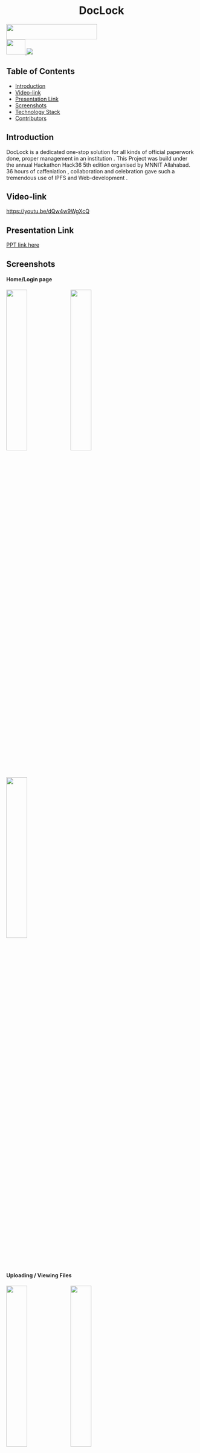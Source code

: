 
<h1 align="center">DocLock</h1>
<p align="center">
</p>
<a href="https://hack36.com"> <img src= "https://user-images.githubusercontent.com/59080953/164938003-b23163ff-964c-4b7d-9414-bb8e9ad4a569.jpg" width = "240 " height = "40" >
 <br>
<img src = "https://user-images.githubusercontent.com/59080953/164955749-011bf5f7-bede-4f03-8986-16e34b9c70fe.jpg" width = "50" height ="40">





 </a>
 <img src = "https://user-images.githubusercontent.com/59080953/164952698-d5687439-6d12-4c6e-b07d-c2156c2bc069.gif">
 
 <h2>Table of Contents</h2>
<ul>
    <li><a href="#Introduction">Introduction</a></li>
    <li><a href="#Video-link">Video-link</a></li>
    <li><a href="#PresentationLink">Presentation Link</a></li>
    <li><a href="#Screenshots">Screenshots</a></li>
    <li><a href="#TechnologyStack">Technology Stack</a></li>
    <li><a href="#Contributors">Contributors</a></li>

</ul>



<h2 id="Introduction">Introduction</h2>
<p> DocLock is a dedicated one-stop solution for all kinds of official paperwork done, proper management in an institution . This Project was build under the annual Hackathon Hack36 5th edition organised by MNNIT Allahabad. 36 hours of caffeniation , collaboration and celebration gave such a tremendous use of IPFS and Web-development .
</p> 
  
<h2 id="Video-link">Video-link</h2>
  <a href="https://youtu.be/dQw4w9WgXcQ">https://youtu.be/dQw4w9WgXcQ</a>
  
<h2 id="PresentationLink">Presentation Link</h2>
  <a href="https://cutt.ly/H365PPT"> PPT link here </a>

<h2 id="Screenshots">Screenshots</h2>
<h4>Home/Login page </h2>

 <div class="x">
<img src ="https://user-images.githubusercontent.com/59080953/164954775-0e0b1add-6f91-4639-9bb0-de89f0745d89.png" width = 33%>
<img src ="https://user-images.githubusercontent.com/59080953/164954859-7774a47d-b31a-4f8e-8b14-5b805fca990a.png" width = 33%>

<img src ="https://user-images.githubusercontent.com/59080953/164954868-1d34e2ff-e626-4903-b27d-c07fe4171b15.png" width = 33%>
</div>

<h4>Uploading / Viewing Files</h4>
 <div class="x2">
<img src ="https://user-images.githubusercontent.com/59080953/164954976-ad359bac-3638-4672-8b9d-af6cc629a723.png" width = 33%>
<img src ="https://user-images.githubusercontent.com/59080953/164955002-53159874-b98a-4b66-b17f-fa032587e2a3.png"  width = 33%>
<img src ="https://user-images.githubusercontent.com/59080953/164955016-d0032e47-39e4-4d08-a293-dab1926250a4.png" width = 33%>
</div>

<h2 id="TechnologyStack">Technology Stack</h2>

  Frontend : ![NodeJS](https://img.shields.io/badge/node.js-6DA55F?style=for-the-badge&logo=node.js&logoColor=white) , ![Express.js](https://img.shields.io/badge/express.js-%23404d59.svg?style=for-the-badge&logo=express&logoColor=%2361DAFB)
  <br>
  Database : ![MongoDB](https://img.shields.io/badge/MongoDB-%234ea94b.svg?style=for-the-badge&logo=mongodb&logoColor=white)
  <br>
  File Storage : 
<img src = "https://user-images.githubusercontent.com/59080953/164955749-011bf5f7-bede-4f03-8986-16e34b9c70fe.jpg" width = "50" height ="40">

<h2 id="Contributors">Contributors</h2>

<img src = "https://user-images.githubusercontent.com/59080953/164934609-fcc60864-adec-4c54-866b-e14c18d881e0.gif" width="130" height ="25">


- [abhishek0777](https://github.com/abhishek0777)
- [Sneha0607](https://github.com/Sneha0607)
- [prakharjn12](https://github.com/prakharjn12)


### Made at:
<a href="https://hack36.com"> <img src= "https://user-images.githubusercontent.com/59080953/164938003-b23163ff-964c-4b7d-9414-bb8e9ad4a569.jpg" width = "240 " height = "40" >
 </a>
